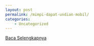 ```yaml
---
layout: post
permalink: /mimpi-dapat-undian-mobil/
categories:
    - Uncategorized
---
```


[Baca Selengkapnya](/06)